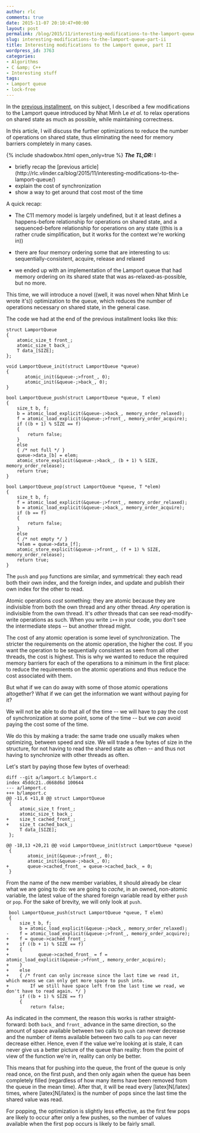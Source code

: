 ```yaml
---
author: rlc
comments: true
date: 2015-11-07 20:10:47+00:00
layout: post
permalink: /blog/2015/11/interesting-modifications-to-the-lamport-queue-part-ii/
slug: interesting-modifications-to-the-lamport-queue-part-ii
title: Interesting modifications to the Lamport queue, part II
wordpress_id: 3763
categories:
- Algorithms
- C &amp; C++
- Interesting stuff
tags:
- Lamport queue
- lock-free
---
```


In the [previous installment](http://rlc.vlinder.ca/blog/2015/11/interesting-modifications-to-the-lamport-queue/), on this subject, I described a few modifications to the Lamport queue introduced by Nhat Minh Le _et al._ to relax operations on shared state as much as possible, while maintaining correctness.

In this article, I will discuss the further optimizations to reduce the number of operations on shared state, thus eliminating the need for memory barriers completely in many cases.
<!--more-->
{% include shadowbox.html open_only=true %}
<b><i>The TL;DR:</i></b> I

<ul>
<li>briefly recap the [previous article](http://rlc.vlinder.ca/blog/2015/11/interesting-modifications-to-the-lamport-queue/)</li>
<li>explain the cost of synchronization</li>
<li>show a way to get around that cost most of the time</li>
</ul>
</div>

A quick recap:

	
  * The C11 memory model is largely undefined, but it at least defines a happens-before relationship for operations on shared state, and a sequenced-before relationship for operations on any state ((this is a rather crude simplification, but it works for the context we're working in))

	
  * there are four memory ordering some that are interesting to us: sequentially-consistent, acquire, release and relaxed

	
  * we ended up with an implementation of the Lamport queue that had memory ordering on its shared state that was as-relaxed-as-possible, but no more.



This time, we will introduce a novel ((well, it was novel when Nhat Minh Le wrote it's)) optimization to the queue, which reduces the number of operations necessary on shared state, in the general case.

The code we had at the end of the previous installment looks like this:

    
    struct LamportQueue
    {
        atomic_size_t front_;
        atomic_size_t back_;
        T data_[SIZE];
    };
    
    void LamportQueue_init(struct LamportQueue *queue)
    {
           atomic_init(&queue-;>front_, 0);
           atomic_init(&queue-;>back_, 0);
    }
    
    bool LamportQueue_push(struct LamportQueue *queue, T elem)
    {
        size_t b, f;
        b = atomic_load_explicit(&queue-;>back_, memory_order_relaxed);
        f = atomic_load_explicit(&queue-;>front_, memory_order_acquire);
        if ((b + 1) % SIZE == f)
        {
            return false;
        }
        else
        { /* not full */ }
        queue->data_[b] = elem;
        atomic_store_explicit(&queue-;>back_, (b + 1) % SIZE, memory_order_release);
        return true;
    }
    
    bool LamportQueue_pop(struct LamportQueue *queue, T *elem)
    {
        size_t b, f;
        f = atomic_load_explicit(&queue-;>front_, memory_order_relaxed);
        b = atomic_load_explicit(&queue-;>back_, memory_order_acquire);
        if (b == f)
        {
            return false;
        }
        else
        { /* not empty */ }
        *elem = queue->data_[f];
        atomic_store_explicit(&queue-;>front_, (f + 1) % SIZE, memory_order_release);
        return true;
    }



The `push` and `pop` functions are similar, and symmetrical: they each read both their own index, and the foreign index, and update and publish their own index for the other to read.

Atomic operations _cost_ something: they are atomic because they are indivisible from both the own thread and any other thread. _Any_ operation is indivisible from the own thread. It's _other_ threads that can see read-modify-write operations as such. When you write `i++` in your code, you don't see the intermediate steps -- but another thread might.

The cost of any atomic operation is some level of synchronization. The stricter the requirements on the atomic operation, the higher the cost. If you want the operation to be sequentially consistent as seen from all other threads, the cost is highest. This is why we wanted to reduce the required memory barriers for each of the operations to a minimum in the first place: to reduce the requirements on the atomic operations and thus reduce the cost associated with them.

But what if we can do away with some of those atomic operations altogether? What if we can get the information we want without paying for it?

We will not be able to do that all of the time -- we will have to pay the cost of synchronization at some point, some of the time -- but we _can_ avoid paying the cost some of the time.

We do this by making a trade: the same trade one usually makes when optimizing, between speed and size. We will trade a few bytes of size in the structure, for not having to read the shared state as often -- and thus not having to synchronize with other threads as often.

Let's start by paying those few bytes of overhead:

    
    diff --git a/lamport.c b/lamport.c
    index 45ddc21..d668d6d 100644
    --- a/lamport.c
    +++ b/lamport.c
    @@ -11,6 +11,8 @@ struct LamportQueue
     {
         atomic_size_t front_;
         atomic_size_t back_;
    +    size_t cached_front_;
    +    size_t cached_back_;
         T data_[SIZE];
     };
    
    @@ -18,13 +20,21 @@ void LamportQueue_init(struct LamportQueue *queue)
     {
            atomic_init(&queue-;>front_, 0);
            atomic_init(&queue-;>back_, 0);
    +       queue->cached_front_ = queue->cached_back_ = 0;
     }



From the name of the new member variables, it should already be clear what we are going to do: we are going to _cache_, in an owned, non-atomic variable, the latest value of the shared foreign variable read by either `push` or `pop`. For the sake of brevity, we will only look at `push`.


    
     bool LamportQueue_push(struct LamportQueue *queue, T elem)
     {
         size_t b, f;
         b = atomic_load_explicit(&queue-;>back_, memory_order_relaxed);
    -    f = atomic_load_explicit(&queue-;>front_, memory_order_acquire);
    +    f = queue->cached_front_;
    +    if ((b + 1) % SIZE == f)
    +    {
    +           queue->cached_front_ = f = atomic_load_explicit(&queue-;>front_, memory_order_acquire);
    +    }
    +    else
    +    { /* front can only increase since the last time we read it, which means we can only get more space to push into.
    +        If we still have space left from the last time we read, we don't have to read again. */ }
         if ((b + 1) % SIZE == f)
         {
             return false;



As indicated in the comment, the reason this works is rather straight-forward: both `back_` and `front_` advance in the same direction, so the amount of space available between two calls to `push` can never decrease and the number of items available between two calls to `pop` can never decrease either. Hence, even if the value we're looking at is stale, it can never give us a better picture of the queue than reality: from the point of view of the function we're in, reality can only be better.

This means that for pushing into the queue, the front of the queue is only read once, on the first push, and then only again when the queue has been completely filled (regardless of how many items have been removed from the queue in the mean time). After that, it will be read every [latex]N[/latex] times, where [latex]N[/latex] is the number of pops since the last time the shared value was read.

For popping, the optimization is slightly less effective, as the first few pops are likely to occur after only a few pushes, so the number of values available when the first pop occurs is likely to be fairly small.

